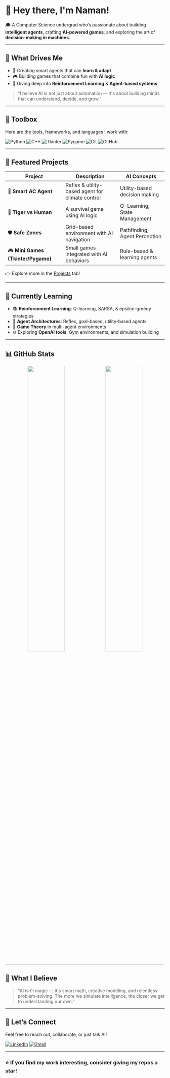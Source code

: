 # 👋 Hey there, I'm Naman!

🎓 A Computer Science undergrad who’s passionate about building **intelligent agents**, crafting **AI-powered games**, and exploring the art of **decision-making in machines**.

---

## 🚀 What Drives Me

- 🤖 Creating smart agents that can **learn & adapt**
- 🎮 Building games that combine fun with **AI logic**
- 🧠 Diving deep into **Reinforcement Learning** & **Agent-based systems**

> “I believe AI is not just about automation — it's about building minds that can understand, decide, and grow.”

---

## 🧰 Toolbox

Here are the tools, frameworks, and languages I work with:

![Python](https://img.shields.io/badge/Python-3670A0?style=for-the-badge&logo=python&logoColor=ffdd54)
![C++](https://img.shields.io/badge/C++-00599C?style=for-the-badge&logo=cplusplus&logoColor=white)
![Tkinter](https://img.shields.io/badge/Tkinter-FFBF00?style=for-the-badge&logo=python&logoColor=black)
![Pygame](https://img.shields.io/badge/Pygame-2C5E1A?style=for-the-badge&logo=pygame&logoColor=white)
![Git](https://img.shields.io/badge/Git-F1502F?style=for-the-badge&logo=git&logoColor=white)
![GitHub](https://img.shields.io/badge/GitHub-181717?style=for-the-badge&logo=github&logoColor=white)

---

## 🎯 Featured Projects

| Project | Description | AI Concepts |
|--------|-------------|-------------|
| 🧠 **Smart AC Agent** | Reflex & utility-based agent for climate control | Utility-based decision making |
| 🐅 **Tiger vs Human** | A survival game using AI logic | Q-Learning, State Management |
| 🛡️ **Safe Zones** | Grid-based environment with AI navigation | Pathfinding, Agent Perception |
| 🎮 **Mini Games (Tkinter/Pygame)** | Small games integrated with AI behaviors | Rule-based & learning agents |

👉 Explore more in the [Projects](https://github.com/YANSHdiv?tab=repositories) tab!

---

## 🌱 Currently Learning

- 📚 **Reinforcement Learning**: Q-learning, SARSA, & epsilon-greedy strategies
- 🧠 **Agent Architectures**: Reflex, goal-based, utility-based agents
- 🎲 **Game Theory** in multi-agent environments
- 🌐 Exploring **OpenAI tools**, Gym environments, and simulation building

---

## 📊 GitHub Stats

<p align="center">
  <img src="https://github-readme-stats.vercel.app/api?username=YANSHdiv&show_icons=true&theme=tokyonight" width="48%">
  <img src="https://github-readme-stats.vercel.app/api/top-langs/?username=YANSHdiv&layout=compact&theme=tokyonight" width="48%">
</p>

---

## 🧩 What I Believe

> "AI isn't magic — it's smart math, creative modeling, and relentless problem-solving. The more we simulate intelligence, the closer we get to understanding our own."

---

## 🤝 Let’s Connect

Feel free to reach out, collaborate, or just talk AI!

[![LinkedIn](https://img.shields.io/badge/LinkedIn-0072b1?style=for-the-badge&logo=linkedin&logoColor=white)](https://www.linkedin.com/in/naman-mittal)
[![Gmail](https://img.shields.io/badge/Gmail-D14836?style=for-the-badge&logo=gmail&logoColor=white)](mailto:naman.23bcon1232@jecrcu.edu.in)

---

### ⭐️ If you find my work interesting, consider giving my repos a star!
